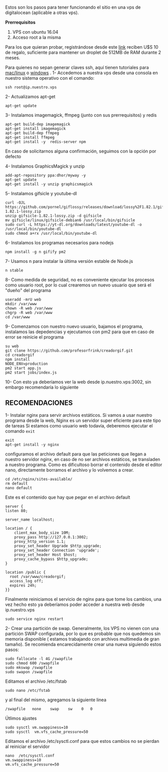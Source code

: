 Estos son los pasos para tener funcionando el sitio en una vps de digitalocean (aplicable a otras vps).

**Prerrequisitos**

 1. VPS con ubuntu 16.04
 2. Acceso root a la misma

Para los que quieran probar, registrándose desde este [link](https://m.do.co/c/3773ab4463c8)  reciben U$S 10 de regalo, suficiente para mantener un droplet de 512MB de RAM durante 2 meses.

Para quienes no sepan generar claves ssh, aquí tienen tutoriales para [mac/linux](https://www.digitalocean.com/community/tutorials/how-to-use-ssh-keys-with-digitalocean-droplets) o [windows](https://www.digitalocean.com/community/tutorials/how-to-use-ssh-keys-with-putty-on-digitalocean-droplets-windows-users) .
1- Accedemos a nuestra vps desde una consola en nuestro sistema operativo con el comando:

    ssh root@ip.nuestro.vps
2- Actualizamos apt-get

    apt-get update
3- Instalamos imagemagick, ffmpeg (junto con sus prerrequisitos) y redis

    apt-get build-dep imagemagick 
    apt-get install imagemagick
    apt-get build-dep ffmpeg 
    apt-get install ffmpeg
    apt-get install -y  redis-server npm
En caso de solicitarnos alguna confirmación, seguimos con la opción por defecto

4- Instalamos GraphicsMagick y unzip

    add-apt-repository ppa:dhor/myway -y
    apt-get update
    apt-get install -y unzip graphicsmagick
5- Instalamos gifsicle y youtube-dl

    curl -OJL https://github.com/pornel/giflossy/releases/download/lossy%2F1.82.1/gifsicle-1.82.1-lossy.zip
    unzip gifsicle-1.82.1-lossy.zip -d gifsicle
    mv gifsicle/linux/gifsicle-debian6 /usr/local/bin/gifsicle
    sudo curl -L https://yt-dl.org/downloads/latest/youtube-dl -o /usr/local/bin/youtube-dl
    sudo chmod a+rx /usr/local/bin/youtube-dl
    
6- Instalamos los programas necesarios para nodejs

    npm install -g n gifify pm2

7- Usamos n para instalar la última versión estable de Node.js

    n stable
8- Como medida de seguridad, no es conveniente ejecutar los procesos como usuario root, por lo cual crearemos un nuevo usuario que será el "dueño" del programa

    useradd -mrU web
    mkdir /var/www
    chown -R web /var/www
    chgrp -R web /var/www
    cd /var/www
9- Comenzamos con nuestro nuevo usuario, bajamos el programa, instalamos las depedencias y ejecutamos con pm2 para que en caso de error se reinicie el programa

    su web
    git clone https://github.com/profesorfrink/creadorgif.git
    cd creadorgif
    npm install
    NODE_ENV=production
    pm2 start app.js
    pm2 start jobs/index.js
    
10- Con esto ya deberíamos ver la web desde ip.nuestro.vps:3002, sin embargo recomendaría lo siguiente


RECOMENDACIONES
---------------

1- Instalar nginx para servir archivos estáticos. Si vamos a usar nuestro programa desde la web, Nginx es un servidor super eficiente para este tipo de tareas
Si estamos como usuario web todavía, deberemos ejecutar el comando `exit`

    exit
    apt-get install -y nginx
   
configuramos el archivo default para que las peticiones que llegan a nuestro servidor nginx, en caso de no ser archivos estáticos, se transladen a nuestro programa. Como es dificultoso borrar el contenido desde el editor nano, directamente borramos el archivo y lo volvemos a crear.

    cd /etc/nginx/sites-available/
    rm default
    nano default
     
    
Este es el contenido que hay que pegar en el archivo default

    server {
    listen 80;

    server_name localhost;

    location / {
        client_max_body_size 10M;
        proxy_pass http://127.0.0.1:3002;
        proxy_http_version 1.1;
        proxy_set_header Upgrade $http_upgrade;
        proxy_set_header Connection 'upgrade';
        proxy_set_header Host $host;
        proxy_cache_bypass $http_upgrade;
    }

    location /public {
      root /var/www/creadorgif;
      access_log off;
      expires 24h;
    }}

Finalmente reiniciamos el servicio de nginx para que tome los cambios, una vez hecho esto ya deberíamos poder acceder a nuestra web desde ip.nuestro.vps

    sudo service nginx restart
2- Crear una partición de swap.
Generalmente, los VPS no vienen con una partición SWAP configurada, por lo que es probable que nos quedemos sin memoria disponible ( estamos trabajando con archivos multimedia de gran tamaño). Se recomienda encarecidamente crear una nueva siguiendo estos pasos:

    sudo fallocate -l 4G /swapfile
    sudo chmod 600 /swapfile
    sudo mkswap /swapfile
    sudo swapon /swapfile
Editamos el archivo /etc/fstab    

    sudo nano /etc/fstab
    
y al final del mismo, agregamos la siguiente linea

    /swapfile   none    swap    sw    0   0

Útlimos ajustes

    sudo sysctl vm.swappiness=10
    sudo sysctl  vm.vfs_cache_pressure=50
Editamos el archivo /etc/sysctl.conf para que estos cambios no se pierdan al reiniciar el servidor

    nano  /etc/sysctl.conf
    vm.swappiness=10
    vm.vfs_cache_pressure=50

